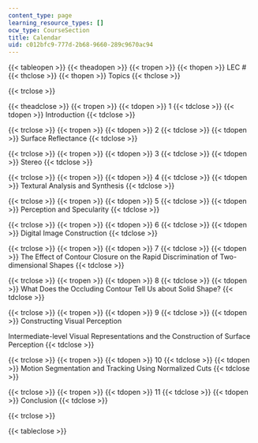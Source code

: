 ```yaml
---
content_type: page
learning_resource_types: []
ocw_type: CourseSection
title: Calendar
uid: c012bfc9-777d-2b68-9660-289c9670ac94
---
```


{{< tableopen >}}
{{< theadopen >}}
{{< tropen >}}
{{< thopen >}}
LEC #
{{< thclose >}}
{{< thopen >}}
Topics
{{< thclose >}}

{{< trclose >}}

{{< theadclose >}}
{{< tropen >}}
{{< tdopen >}}
1
{{< tdclose >}}
{{< tdopen >}}
Introduction
{{< tdclose >}}

{{< trclose >}}
{{< tropen >}}
{{< tdopen >}}
2
{{< tdclose >}}
{{< tdopen >}}
Surface Reflectance
{{< tdclose >}}

{{< trclose >}}
{{< tropen >}}
{{< tdopen >}}
3
{{< tdclose >}}
{{< tdopen >}}
Stereo
{{< tdclose >}}

{{< trclose >}}
{{< tropen >}}
{{< tdopen >}}
4
{{< tdclose >}}
{{< tdopen >}}
Textural Analysis and Synthesis
{{< tdclose >}}

{{< trclose >}}
{{< tropen >}}
{{< tdopen >}}
5
{{< tdclose >}}
{{< tdopen >}}
Perception and Specularity
{{< tdclose >}}

{{< trclose >}}
{{< tropen >}}
{{< tdopen >}}
6
{{< tdclose >}}
{{< tdopen >}}
Digital Image Construction
{{< tdclose >}}

{{< trclose >}}
{{< tropen >}}
{{< tdopen >}}
7
{{< tdclose >}}
{{< tdopen >}}
The Effect of Contour Closure on the Rapid Discrimination of Two-dimensional Shapes
{{< tdclose >}}

{{< trclose >}}
{{< tropen >}}
{{< tdopen >}}
8
{{< tdclose >}}
{{< tdopen >}}
What Does the Occluding Contour Tell Us about Solid Shape?
{{< tdclose >}}

{{< trclose >}}
{{< tropen >}}
{{< tdopen >}}
9
{{< tdclose >}}
{{< tdopen >}}
Constructing Visual Perception  
  
Intermediate-level Visual Representations and the Construction of Surface Perception
{{< tdclose >}}

{{< trclose >}}
{{< tropen >}}
{{< tdopen >}}
10
{{< tdclose >}}
{{< tdopen >}}
Motion Segmentation and Tracking Using Normalized Cuts
{{< tdclose >}}

{{< trclose >}}
{{< tropen >}}
{{< tdopen >}}
11
{{< tdclose >}}
{{< tdopen >}}
Conclusion
{{< tdclose >}}

{{< trclose >}}

{{< tableclose >}}